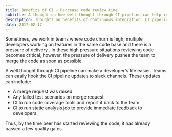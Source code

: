 ```yaml
---
title: Benefits of CI - Decrease code review time
subtitle: A thought on how well thought through CI pipeline can help in code reviews
description: Thoughts on benefits of continuous integration. CI pipeline can help developers to review the code more effectively.
date: 2017-02-17
---
```


Sometimes, we work in teams where code churn is high, multiple developers working on features in the same code base and there is a pressure of delivery . In these high pressure situations reviewing code becomes critical, however, the pressure of delivery pushes the team to merge the code as soon as possible.

A well thought through CI pipeline can make a developer's life easier. Teams can easily hook the CI pipeline updates to slack channels. These updates can include:
* A merge request was raised
* Any failed test scenarios on merge request
* CI to run code coverage tools and report it back to the team
* CI to run static analysis job to provide immediate feedback to developers

Thus, by the time peer has started reviewing the code, it has already passed a few quality gates.



